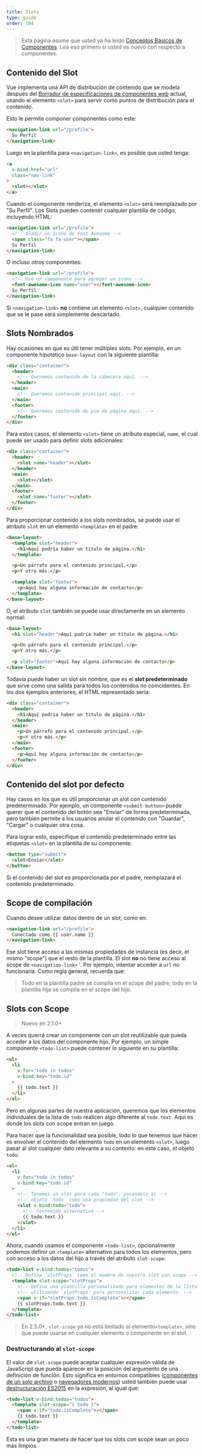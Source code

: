 ```yaml
---
title: Slots
type: guide
order: 104
---
```


> Esta página asume que usted ya ha leído [Conceptos Básicos de Componentes](components.html). Lea eso primero si usted es nuevo con respecto a componentes.

## Contenido del Slot

Vue implementa una API de distribución de contenido que se modela después del [Borrador de especificaciones de componentes web](https://github.com/w3c/webcomponents/blob/gh-pages/proposals/Slots-Proposal.md) actual, usando el elemento `<slot>` para servir como puntos de distribución para el contenido.

Esto le permite componer componentes como este:

``` html
<navigation-link url="/profile">
  Su Perfil
</navigation-link>
```

Luego en la plantilla para `<navigation-link>`, es posible que usted tenga:

``` html
<a
  v-bind:href="url"
  class="nav-link"
>
  <slot></slot>
</a>
```

Cuando el componente renderiza, el elemento `<slot>` será reemplazado por "Su Perfil". Los Slots pueden contener cualquier plantilla de código, incluyendo HTML:

``` html
<navigation-link url="/profile">
  <!-- Añadir un ícono de Font Awesome -->
  <span class="fa fa-user"></span>
  Su Perfil
</navigation-link>
```

O incluso otros componentes:

``` html
<navigation-link url="/profile">
  <!-- Use un componente para agregar un ícono -->
  <font-awesome-icon name="user"></font-awesome-icon>
  Su Perfil
</navigation-link>
```

Si `<navigation-link>` **no** contiene un elemento `<slot>`, cualquier contenido que se le pase será simplemente descartado.

## Slots Nombrados

Hay ocasiones en que es útil tener múltiples slots. Por ejemplo, en un componente hipotético `base-layout` con la siguiente plantilla:

``` html
<div class="container">
  <header>
    <!-- Queremos contenido de la cabecera aquí. -->
  </header>
  <main>
    <!-- Queremos contenido principal aquí. -->
  </main>
  <footer>
    <!-- Queremos contenido de pie de página aquí. -->
  </footer>
</div>
```

Para estos casos, el elemento `<slot>` tiene un atributo especial, `name`, el cual puede ser usado para definir slots adicionales:

``` html
<div class="container">
  <header>
    <slot name="header"></slot>
  </header>
  <main>
    <slot></slot>
  </main>
  <footer>
    <slot name="footer"></slot>
  </footer>
</div>
```

Para proporcionar contenido a los slots nombrados, se puede usar el atributo `slot` en un elemento `<template>` en el padre:

```html
<base-layout>
  <template slot="header">
    <h1>Aquí podría haber un título de página.</h1>
  </template>

  <p>Un párrafo para el contenido principal.</p>
  <p>Y otro más.</p>

  <template slot="footer">
    <p>Aquí hay alguna información de contacto</p>
  </template>
</base-layout>
```

O, el atributo `slot` también se puede usar directamente en un elemento normal:

``` html
<base-layout>
  <h1 slot="header">Aquí podría haber un título de página.</h1>

  <p>Un párrafo para el contenido principal.</p>
  <p>Y otro más.</p>

  <p slot="footer">Aquí hay alguna información de contacto</p>
</base-layout>
```

Todavía puede haber un slot sin nombre, que es el **slot predeterminado** que sirve como una salida para todos los contenidos no coincidentes. En los dos ejemplos anteriores, el HTML representado sería:

``` html
<div class="container">
  <header>
    <h1>Aquí podría haber un título de página.</h1>
  </header>
  <main>
    <p>Un párrafo para el contenido principal.</p>
    <p>Y otro más.</p>
  </main>
  <footer>
    <p>Aquí hay alguna información de contacto</p>
  </footer>
</div>
```

## Contenido del slot por defecto

Hay casos en los que es útil proporcionar un slot con contenido predeterminado. Por ejemplo, un componente `<submit-button>` puede querer que el contenido del botón sea "Enviar" de forma predeterminada, pero también permite a los usuarios anular el contenido con "Guardar", "Cargar" o cualquier otra cosa.

Para lograr esto, especifique el contenido predeterminado entre las etiquetas `<slot>` en la plantilla de su componente:

```html
<button type="submit">
  <slot>Enviar</slot>
</button>
```

Si el contenido del slot es proporcionada por el padre, reemplazará el contenido predeterminado.

## Scope de compilación

Cuando desee utilizar datos dentro de un slot, como en:

``` html
<navigation-link url="/profile">
  Conectado como {{ user.name }}
</navigation-link>
```

Ese slot tiene acceso a las mismas propiedades de instancia (es decir, el mismo "scope") que el resto de la plantilla. El slot **no** no tiene acceso al scope de `<navigation-link>` '. Por ejemplo, intentar acceder a `url` no funcionaría. Como regla general, recuerda que:

> Todo en la plantilla padre se compila en el scope del padre; todo en la plantilla hija se compila en el scope del hijo.

## Slots con Scope

> Nuevo en 2.1.0+

A veces querrá crear un componente con un slot reutilizable que pueda acceder a los datos del componente hijo. Por ejemplo, un simple componente `<todo-list>` puede contener lo siguiente en su plantilla:

```html
<ul>
  <li
    v-for="todo in todos"
    v-bind:key="todo.id"
  >
    {{ todo.text }}
  </li>
</ul>
```

Pero en algunas partes de nuestra aplicación, queremos que los elementos individuales de la lista de `todo` realicen algo diferente al `todo.text`. Aquí es donde los slots con scope entran en juego.

Para hacer que la funcionalidad sea posible, todo lo que tenemos que hacer es envolver el contenido del elemento `todo` en un elemento `<slot>`, luego pasar al slot cualquier dato relevante a su contexto: en este caso, el objeto `todo`:

```html
<ul>
  <li
    v-for="todo in todos"
    v-bind:key="todo.id"
  >
    <!-- Tenemos un slot para cada "todo", pasandolo al -->
    <!-- objeto `todo` como una propiedad del slot -->
    <slot v-bind:todo="todo">
      <!-- Contenido alternativo -->
      {{ todo.text }}
    </slot>
  </li>
</ul>
```

Ahora, cuando usamos el componente `<todo-list>`, opcionalmente podemos definir un `<template>` alternativo para todos los elementos, pero con acceso a los datos del hijo a través del atributo `slot-scope`:

```html
<todo-list v-bind:todos="todos">
  <!-- Defina `slotProps` como el nombre de nuestro slot con scope -->
  <template slot-scope="slotProps">
    <!-- Defina una plantilla personalizada para elementos de la lista de todo, -->
    <!-- utilizando `slotProps` para personalizar cada elemento. -->
    <span v-if="slotProps.todo.isComplete">✓</span>
    {{ slotProps.todo.text }}
  </template>
</todo-list>
```

> En 2.5.0+, `slot-scope` ya no está limitado al elemento` <template> `, sino que puede usarse en cualquier elemento o componente en el slot.

### Destructurando al `slot-scope`

El valor de `slot-scope` puede aceptar cualquier expresión válida de JavaScript que pueda aparecer en la posición del argumento de una definición de función. Esto significa en entornos compatibles ([componentes de un solo archivo](single-file-components.html) o [navegadores modernos](https://developer.mozilla.org/en-US/docs/Web/JavaScript/Reference/Operators/Destructuring_assignment#Browser_compatibility)) usted también puede usar [destructuración ES2015](https://developer.mozilla.org/en-US/docs/Web/JavaScript/Reference/Operators/Destructuring_assignment#Object_destructuring) en la expresión, al igual que:

```html
<todo-list v-bind:todos="todos">
  <template slot-scope="{ todo }">
    <span v-if="todo.isComplete">✓</span>
    {{ todo.text }}
  </template>
</todo-list>
```

Esta es una gran manera de hacer que los slots con scope sean un poco más limpios.
